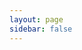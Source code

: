 ```yaml
---
layout: page
sidebar: false
---
```


<script setup>
import { sidebar } from './sidebar';
</script>

<Home :sidebar="sidebar" title="Centre de Documentation RustFS" />
